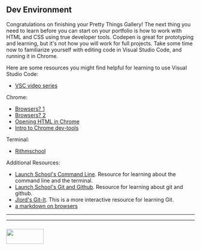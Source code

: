## Dev Environment

Congratulations on finishing your Pretty Things Gallery!  The next thing you need to learn before you can start on your portfolio is how to work with HTML and CSS using true developer tools.  Codepen is great for prototyping and learning, but it's not how you will work for full projects.  Take some time now to familiarize yourself with editing code in Visual Studio Code, and running it in Chrome.


Here are some resources you might find helpful for learning to use Visual Studio Code:
* [VSC video series](https://www.youtube.com/watch?v=DmbvejtiyNo)

Chrome: 
* [Browsers? 1](https://www.youtube.com/watch?v=TcbhVv9ty44)
* [Browsers? 2](https://www.youtube.com/watch?v=Ir61LfjYyHk)
* [Opening HTML in Chrome](https://www.youtube.com/watch?v=iyFKT_uUkik)
* [Intro to Chrome dev-tools](https://www.html5rocks.com/en/tutorials/developertools/part1/)

Terminal:
* [Rithmschool](https://www.rithmschool.com/courses/terminal)


Additional Resources:
* [Launch School's Command Line](https://launchschool.com/books/command_line). Resource for learning about the command line and the terminal.
* [Launch School's Git and Github](https://launchschool.com/books/git/). Resource for learning about git and github.
* [Jlord's Git-It](https://github.com/jlord/git-it-electron). This is a more interactive resource for learning Git.
* [a markdown on browsers](https://github.com/elewa-academy/General-Resources/blob/85125b999b74f6e757b8357758bc1ccbff0b2824/developer-tools/chrome.md)


___
___
### <a href="http://elewa.education/blog" target="_blank"><img src="https://user-images.githubusercontent.com/18554853/34921062-506450ae-f97d-11e7-875f-6feeb26ad72d.png" width="100" height="40"/></a>